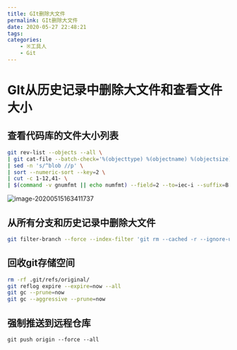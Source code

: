 ```yaml
---
title: GIt删除大文件
permalink: GIt删除大文件
date: 2020-05-27 22:48:21
tags:
categories:
	- ※工具人
	- Git
---
```

# GIt从历史记录中删除大文件和查看文件大小

## 查看代码库的文件大小列表

```sh
git rev-list --objects --all \
| git cat-file --batch-check='%(objecttype) %(objectname) %(objectsize) %(rest)' \
| sed -n 's/^blob //p' \
| sort --numeric-sort --key=2 \
| cut -c 1-12,41- \
| $(command -v gnumfmt || echo numfmt) --field=2 --to=iec-i --suffix=B --padding=7 --round=nearest
```

![image-20200515163411737](http://img.peterli.club/img/20200515163441.png)



## 从所有分支和历史记录中删除大文件

```sh
git filter-branch --force --index-filter 'git rm --cached -r --ignore-unmatch 文件的相对路径' --prune-empty --tag-name-filter cat -- --all

```

## 回收git存储空间

```sh
rm -rf .git/refs/original/ 
git reflog expire --expire=now --all
git gc --prune=now
git gc --aggressive --prune=now
```



## 强制推送到远程仓库

```shell
git push origin --force --all
```